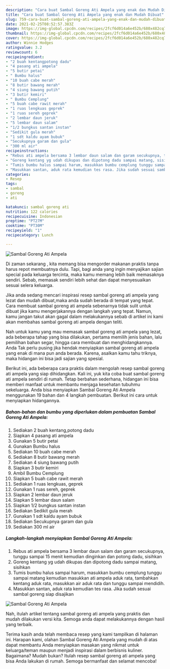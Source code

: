 ```yaml
---
description: "Cara buat Sambal Goreng Ati Ampela yang enak dan Mudah Dibuat"
title: "Cara buat Sambal Goreng Ati Ampela yang enak dan Mudah Dibuat"
slug: 759-cara-buat-sambal-goreng-ati-ampela-yang-enak-dan-mudah-dibuat
date: 2021-02-25T08:52:57.383Z
image: https://img-global.cpcdn.com/recipes/2fcf6d014a6e452b/680x482cq70/sambal-goreng-ati-ampela-foto-resep-utama.jpg
thumbnail: https://img-global.cpcdn.com/recipes/2fcf6d014a6e452b/680x482cq70/sambal-goreng-ati-ampela-foto-resep-utama.jpg
cover: https://img-global.cpcdn.com/recipes/2fcf6d014a6e452b/680x482cq70/sambal-goreng-ati-ampela-foto-resep-utama.jpg
author: Winnie Hodges
ratingvalue: 3.2
reviewcount: 6
recipeingredient:
- "2 buah kentangpotong dadu"
- "4 pasang ati ampela"
- "5 butir petai"
- " Bumbu halus"
- "10 buah cabe merah"
- "8 butir bawang merah"
- "4 siung bawang putih"
- "3 butir kemiri"
- " Bumbu Cemplung"
- "5 buah cabe rawit merah"
- "1 ruas lengkuas geprek"
- "1 ruas sereh geprek"
- "2 lembar daun jeruk"
- "5 lembar daun salam"
- "1/2 bungkus santan instan"
- "Sedikit gula merah"
- "1 sdt kaldu ayam bubuk"
- "Secukupnya garam dan gula"
- "300 ml air"
recipeinstructions:
- "Rebus ati ampela bersama 3 lembar daun salam dan garam secukupnya, tunggu sampai 15 menit kemudian dinginkan dan potong dadu, sisihkan"
- "Goreng kentang yg udah dikupas dan dipotong dadu sampai matang, sisihkan"
- "Tumis bumbu halus sampai harum, masukkan bumbu cemplung tunggu sampai matang kemudian masukkan ati ampela aduk rata, tambahkan kentang aduk rata, masukkan air aduk rata dan tunggu sampai mendidih."
- "Masukkan santan, aduk rata kemudian tes rasa. Jika sudah sesuai sambal goreng siap disajikan"
categories:
- Resep
tags:
- sambal
- goreng
- ati

katakunci: sambal goreng ati 
nutrition: 122 calories
recipecuisine: Indonesian
preptime: "PT27M"
cooktime: "PT30M"
recipeyield: "1"
recipecategory: Lunch

---
```



![Sambal Goreng Ati Ampela](https://img-global.cpcdn.com/recipes/2fcf6d014a6e452b/680x482cq70/sambal-goreng-ati-ampela-foto-resep-utama.jpg)

Di zaman  sekarang , kita memang bisa mengorder makanan praktis tanpa harus repot membuatnya dulu. Tapi, bagi anda yang ingin menyajikan sajian special pada keluarga tercinta, maka kamu memang lebih baik memasaknya sendiri. Sebab, memasak sendiri lebih sehat dan dapat menyesuaikan sesuai selera keluarga.

Jika anda sedang mencari inspirasi resep sambal goreng ati ampela yang lezat dan mudah dibuat,maka anda sudah berada di tempat yang tepat. Cara membuat sambal goreng ati ampela  sebenarnya tidak sulit untuk dibuat jika kamu mengerjakannya dengan langkah yang tepat. Namun, kamu jangan takut akan gagal dalam melakukannya 
sebab di artikel ini kami akan membahas sambal goreng ati ampela dengan teliti.  



Nah untuk kamu yang mau memasak sambal goreng ati ampela yang lezat, ada beberapa tahap yang bisa dilakukan, pertama memilih jenis bahan, lalu pemilihan bahan segar, hingga cara membuat dan menghidangkannya. Anda Tak perlu pusing jika hendak menyiapkan sambal goreng ati ampela yang enak di mana pun anda berada. Karena, asalkan kamu  tahu triknya, maka hidangan ini bisa jadi sajian yang spesial.

Berikut ini, ada beberapa cara praktis  dalam mengolah resep sambal goreng ati ampela yang siap dihidangkan. Kali ini, yuk kita coba buat sambal goreng ati ampela sendiri di rumah. Tetap berbahan sederhana, hidangan ini bisa memberi manfaat untuk membantu menjaga kesehatan tubuhmu sekeluarga. Anda bisa menyiapkan Sambal Goreng Ati Ampela menggunakan 19 bahan dan 4 langkah pembuatan. Berikut ini cara untuk menyiapkan hidangannya.

<!--inarticleads1-->

##### Bahan-bahan dan bumbu yang diperlukan dalam pembuatan Sambal Goreng Ati Ampela:

1. Sediakan 2 buah kentang,potong dadu
1. Siapkan 4 pasang ati ampela
1. Gunakan 5 butir petai
1. Gunakan  Bumbu halus
1. Sediakan 10 buah cabe merah
1. Sediakan 8 butir bawang merah
1. Sediakan 4 siung bawang putih
1. Siapkan 3 butir kemiri
1. Ambil  Bumbu Cemplung
1. Siapkan 5 buah cabe rawit merah
1. Sediakan 1 ruas lengkuas, geprek
1. Gunakan 1 ruas sereh, geprek
1. Siapkan 2 lembar daun jeruk
1. Siapkan 5 lembar daun salam
1. Siapkan 1/2 bungkus santan instan
1. Sediakan Sedikit gula merah
1. Gunakan 1 sdt kaldu ayam bubuk
1. Sediakan Secukupnya garam dan gula
1. Sediakan 300 ml air




<!--inarticleads2-->

##### Langkah-langkah menyiapkan Sambal Goreng Ati Ampela:

1. Rebus ati ampela bersama 3 lembar daun salam dan garam secukupnya, tunggu sampai 15 menit kemudian dinginkan dan potong dadu, sisihkan
1. Goreng kentang yg udah dikupas dan dipotong dadu sampai matang, sisihkan
1. Tumis bumbu halus sampai harum, masukkan bumbu cemplung tunggu sampai matang kemudian masukkan ati ampela aduk rata, tambahkan kentang aduk rata, masukkan air aduk rata dan tunggu sampai mendidih.
1. Masukkan santan, aduk rata kemudian tes rasa. Jika sudah sesuai sambal goreng siap disajikan
<img src="//assets-global.cpcdn.com/assets/icons/button_play-2c75c40dde080a61004c1f40b05d8f140eaff45d7e9e6481dc71c63d2e7c4909.png" alt="Sambal Goreng Ati Ampela">



Nah, itulah artikel tentang  sambal goreng ati ampela  yang praktis dan mudah dilakukan versi kita. Semoga anda dapat melakukannya dengan hasil yang terbaik. 

Terima kasih anda telah membaca resep yang kami tampilkan di halaman ini. Harapan kami, olahan  Sambal Goreng Ati Ampela yang mudah di atas dapat membantu Anda menyiapkan masakan yang nikmat untuk keluarga/teman maupun menjadi inspirasi dalam berbisnis kuliner. Bagaimana? Mudah bukan? Itulah resep sambal goreng ati ampela yang bisa Anda lakukan di rumah. Semoga bermanfaat dan selamat mencoba!

